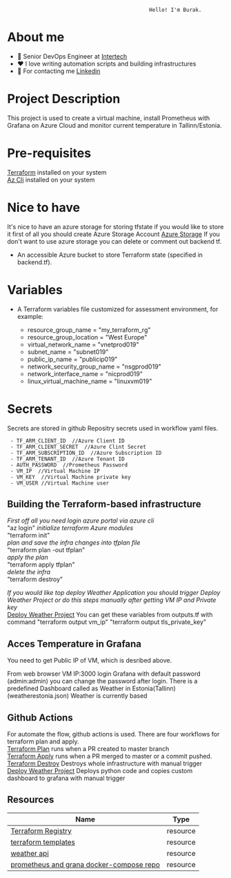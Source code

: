                                                   Hello! I'm Burak. 

# About me

* 💼 Senior DevOps Engineer at [Intertech](https://www.intertech.com.tr/)
* ❤️ I love writing automation scripts and building infrastructures
* 💬 For contacting me [Linkedin](https://www.linkedin.com/in/burak-aydin-9a392065/)

# Project Description
This project is used to create a virtual machine, install Prometheus with Grafana on Azure Cloud and monitor current temperature in Tallinn/Estonia.

# Pre-requisites
[Terraform](https://www.terraform.io/) installed on your system   
[Az Cli](https://docs.microsoft.com/tr-tr/cli/azure/install-azure-cli-windows?tabs=azure-cli) installed on your system

# Nice to have
It's nice to have an azure storage for storing tfstate if you would like to store it first of all you should create Azure Storage Account
[Azure Storage](https://docs.microsoft.com/en-us/azure/developer/terraform/store-state-in-azure-storage?tabs=powershell)
If you don't want to use azure storage you can delete or comment out backend tf.

* An accessible Azure bucket to store Terraform state (specified in backend.tf).

# Variables
* A Terraform variables file customized for  assessment environment, for example:

  - resource_group_name         = "my_terraform_rg"
  - resource_group_location     = "West Europe"
  - virtual_network_name        = "vnetprod019"
  - subnet_name                 = "subnet019"
  - public_ip_name              = "publicip019"
  - network_security_group_name = "nsgprod019" 
  - network_interface_name      = "nicprod019"
  - linux_virtual_machine_name  = "linuxvm019"

# Secrets
Secrets are stored in github Repositry secrets used in workflow yaml files.

     - TF_ARM_CLIENT_ID  //Azure Client ID
     - TF_ARM_CLIENT_SECRET  //Azure Clint Secret
     - TF_ARM_SUBSCRIPTION_ID  //Azure Subscription ID  
     - TF_ARM_TENANT_ID  //Azure Tenant ID
     - AUTH_PASSWORD  //Prometheus Password
     - VM_IP  //Virtual Machine IP
     - VM_KEY  //Virtual Machine private key
     - VM_USER //Virtual Machine user


## Building the Terraform-based infrastructure
*First off all you need login azure portal via azure cli*  
"az login"
*initialize terraform Azure modules*  
"terraform init"   
*plan and save the infra changes into tfplan file*  
"terraform plan -out tfplan"  
*apply the plan*  
"terraform apply tfplan"    
*delete the infra*  
"terraform destroy"

*If you would like top deploy Weather Application you should trigger Deploy Weather Project or do this steps manually after getting VM IP and Private key*  
[Deploy Weather Project](https://github.com/Je0pardy/cloudformazure/actions/workflows/output.yml) 
You can get these variables from outputs.tf with command
"terraform output vm_ip"
"terraform output tls_private_key"

## Acces Temperature in Grafana
You need to get Public IP of VM, which is desribed above.

From web browser VM IP:3000 login Grafana with default password (admin:admin) you can change the password after login.
There is a predefined Dashboard called as Weather in Estonia(Tallinn) (weatherestonia.json)
Weather is currently based 

## Github Actions
For automate the flow, github actions is used.
There are four workflows for terraform plan and apply.   
[Terraform Plan](https://github.com/Je0pardy/cloudformazure/actions/workflows/terraform-plan.yml) runs when a PR created to master branch   
[Terraform Apply](https://github.com/Je0pardy/cloudformazure/actions/workflows/terraform-apply.yml) runs when a PR merged to master or a commit pushed.  
[Terraform Destroy](https://github.com/Je0pardy/cloudformazure/actions/workflows/terraform-destroy.yaml) Destroys whole infrastructure with manual trigger    
[Deploy Weather Project](https://github.com/Je0pardy/cloudformazure/actions/workflows/output.yml) Deploys python code and copies custom dashboard to grafana with manual trigger


## Resources ##

| Name | Type |
|------|------|
| [Terraform Registry](https://registry.terraform.io/providers/hashicorp/azurerm/latest/docs) | resource |
| [terraform templates](https://github.com/HoussemDellai/terraform-course) | resource |
| [weather api](https://openweathermap.org/api/one-call-api) | resource |
| [prometheus and grana docker-compose repo](https://github.com/stefanprodan/dockprom.git) | resource |

